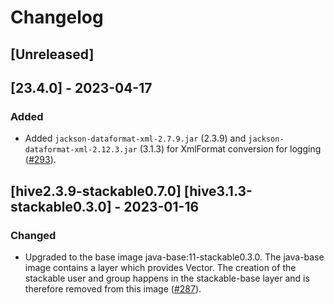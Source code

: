 # Changelog

## [Unreleased]

## [23.4.0] - 2023-04-17

### Added

- Added `jackson-dataformat-xml-2.7.9.jar` (2.3.9) and `jackson-dataformat-xml-2.12.3.jar` (3.1.3) for XmlFormat conversion for logging ([#293]).

[#293]: https://github.com/stackabletech/docker-images/pull/293

## [hive2.3.9-stackable0.7.0] [hive3.1.3-stackable0.3.0] - 2023-01-16

### Changed

- Upgraded to the base image java-base:11-stackable0.3.0. The java-base image
  contains a layer which provides Vector. The creation of the stackable user
  and group happens in the stackable-base layer and is therefore removed from
  this image ([#287]).

[#287]: https://github.com/stackabletech/docker-images/pull/287
